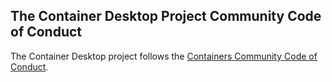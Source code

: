## The Container Desktop Project Community Code of Conduct

The Container Desktop project follows the [Containers Community Code of Conduct](https://github.com/containers/common/blob/main/CODE-OF-CONDUCT.md).
